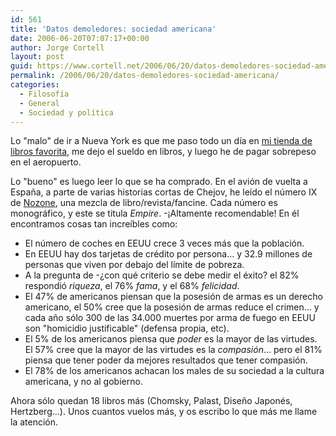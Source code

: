 ```yaml
---
id: 561
title: 'Datos demoledores: sociedad americana'
date: 2006-06-20T07:07:17+00:00
author: Jorge Cortell
layout: post
guid: https://www.cortell.net/2006/06/20/datos-demoledores-sociedad-americana/
permalink: /2006/06/20/datos-demoledores-sociedad-americana/
categories:
  - Filosofí­a
  - General
  - Sociedad y polí­tica
---
```

Lo "malo" de ir a Nueva York es que me paso todo un dí­a en <a title="Strand" target="_blank" href="https://www.strandbooks.com/home/">mi tienda de libros favorita</a>, me dejo el sueldo en libros, y luego he de pagar sobrepeso en el aeropuerto.

Lo "bueno" es luego leer lo que se ha comprado. En el avión de vuelta a España, a parte de varias historias cortas de Chejov, he leí­do el número IX de <a title="Nozone Empire" target="_blank" href="https://www.papress.com/bookpage.tpl?isbn=156898457X&cart=11505299123066">Nozone</a>, una mezcla de libro/revista/fancine. Cada número es monográfico, y este se titula _Empire_. -¡Altamente recomendable! En él encontramos cosas tan increí­bles como:

  * El número de coches en EEUU crece 3 veces más que la población.
  * En EEUU hay dos tarjetas de crédito por persona... y 32.9 millones de personas que viven por debajo del lí­mite de pobreza.
  * A la pregunta de -¿con qué criterio se debe medir el éxito? el 82% respondió _riqueza_, el 76% _fama_, y el 68% _felicidad_.
  * El 47% de americanos piensan que la posesión de armas es un derecho americano, el 50% cree que la posesión de armas reduce el crimen... y cada año sólo 300 de las 34.000 muertes por arma de fuego en EEUU son "homicidio justificable" (defensa propia, etc).
  * El 5% de los americanos piensa que _poder_ es la mayor de las virtudes. El 57% cree que la mayor de las virtudes es la _compasión_... pero el 81% piensa que tener poder da mejores resultados que tener compasión.
  * El 78% de los americanos achacan los males de su sociedad a la cultura americana, y no al gobierno.

Ahora sólo quedan 18 libros más (Chomsky, Palast, Diseño Japonés, Hertzberg...). Unos cuantos vuelos más, y os escribo lo que más me llame la atención.